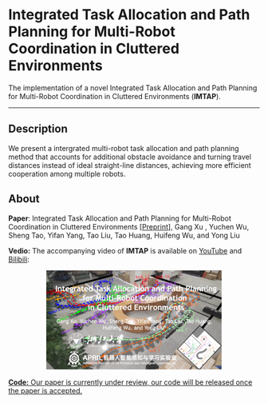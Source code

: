 # Integrated Task Allocation and Path Planning for Multi-Robot Coordination in Cluttered Environments

The implementation of a novel Integrated Task Allocation and Path Planning for Multi-Robot Coordination in Cluttered Environments (**IMTAP**).

-----

Description
-----

We present a intergrated multi-robot task allocation and path planning method that accounts for additional obstacle avoidance and turning travel distances instead of ideal straight-line distances, achieving more efficient cooperation among multiple robots. 

About
-----

**Paper**: Integrated Task Allocation and Path Planning for Multi-Robot Coordination in Cluttered Environments [[Preprint](https://arxiv.org/pdf/2409.06531)], Gang Xu , Yuchen Wu, Sheng Tao, Yifan Yang, Tao Liu, Tao Huang, Huifeng Wu, and Yong Liu

**Vedio:** The accompanying video of **IMTAP** is available on [YouTube](https://youtu.be/wl-qLTwR71o) and [Bilibili](https://www.bilibili.com/video/BV1J64nenEPu/?vd_source=2658f83f585aa71b9b5afb08f08e6dc8):

<div align="center">
    <a href="https://youtu.be/wl-qLTwR71o" target="_blank">
    <img src="image/fig_cover1.png" width=70% />
</div>


**Code:** Our paper is currently under review, our code will be released once the paper is accepted.
